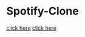 # Spotify-Clone

[click here](https://shoyabk1707.github.io/Spotify-Clone/)
[click here](https://spotify.freewebhostmost.com)
